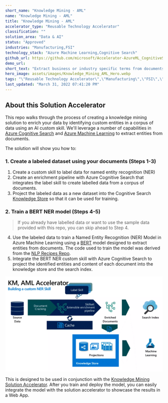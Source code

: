 ```yaml
---
short_name: "Knowledge Mining - AML"
name: "Knowledge Mining - AML"
title: "Knowledge Mining - AML"
accelerator_type: "Reusable Technology Accelerator"
classification: ""
solution_area: "Data & AI"
status: "Approved"
industries: "Manufacturing,FSI"
technology_stack: "Azure Machine Learning,Cognitive Search"
github_url: https://github.com/microsoft/Accelerator-AzureML_CognitiveSearch
demo_url: 
short_text: "Extract business or industry specific terms from documents, such as extracting medical terms from medical documents, legal terms from contracts, or part names from engineering documents"
hero_image: assets/images/Knowledge_Mining_AML_Hero.webp
tags: "\"Reusable Technology Accelerator\",\"Manufacturing\",\"FSI\",\"Azure Machine Learning\",\"Cognitive Search\""
last_updated: "March 31, 2022 07:41:20 PM"
---
```

## About this Solution Accelerator

This repo walks through the process of creating a knowledge mining solution to enrich your data by identifying custom entities in a corpus of data using an AI custom skill. We'll leverage a number of capabilities in [Azure Cognitive Search](https://azure.microsoft.com/en-us/services/search/) and [Azure Machine Learning](https://azure.microsoft.com/en-us/services/machine-learning/) to extract entities from documents.

The solution will show you how to:

### 1. Create a labeled dataset using your documents (Steps 1-3)

1. Create a custom skill to label data for named entity recognition (NER)
2. Create an enrichment pipeline with Azure Cognitive Search that integrates the label skill to create labelled data from a corpus of documents.
3. Project the labeled data as a new dataset into the Cognitive Search [Knowledge Store](https://docs.microsoft.com/azure/search/knowledge-store-concept-intro) so that it can be used for training.

### 2. Train a BERT NER model (Steps 4-5)

> If you already have labelled data or want to use the sample data provided with this repo, you can skip ahead to Step 4.
4. Use the labeled data to train a Named Entity Recognition (NER) Model in Azure Machine Learning using a [BERT](https://en.wikipedia.org/wiki/BERT_(language_model)) model designed to extract entities from documents. The code used to train the model was derived from the [NLP Recipes Repo](https://github.com/microsoft/nlp-recipes).
5. Integrate the BERT NER custom skill with Azure Cognitive Search to project the identified entities and content of each document into the knowledge store and the search index.

![indexing documents](../assets/images/Knowledge_Mining_AML_Hero.webp)

This is designed to be used in conjunction with the [Knowledge Mining Solution Accelerator](Knowledge-Mining.html). After you train and deploy the model, you can easily integrate the model with the solution accelerator to showcase the results in a Web App.
